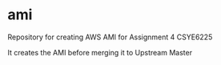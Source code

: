 # ami

Repository for creating AWS AMI for Assignment 4 CSYE6225

It creates the AMI before merging it to Upstream Master